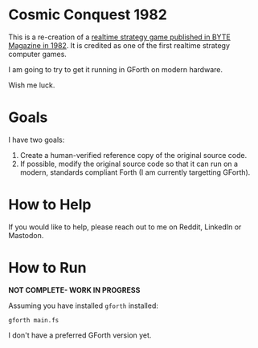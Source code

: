 # Cosmic Conquest 1982

This is a re-creation of a [realtime strategy game published in BYTE Magazine in 1982](https://archive.org/details/byte-magazine-1982-12/page/n131/mode/1up?q=cosmic+conquest). It is credited as one of the first realtime strategy computer games.

I am going to try to get it running in GForth on modern hardware.

Wish me luck.

# Goals

I have two goals:

1. Create a human-verified reference copy of the original source code.
2. If possible, modify the original source code so that it can run on a modern, standards compliant Forth (I am currently targetting GForth).

# How to Help

If you would like to help, please reach out to me on Reddit, LinkedIn or Mastodon.

# How to Run

**NOT COMPLETE- WORK IN PROGRESS**

Assuming you have installed `gforth` installed:

```
gforth main.fs
```

I don't have a preferred GForth version yet.
